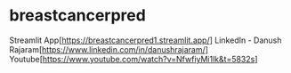 # breastcancerpred
Streamlit App[https://breastcancerpred1.streamlit.app/]
LinkedIn - Danush Rajaram[https://www.linkedin.com/in/danushrajaram/]
Youtube[https://www.youtube.com/watch?v=NfwfiyMi1lk&t=5832s]
